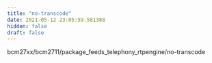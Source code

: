 ```yaml
---
title: "no-transcode"
date: 2021-05-12 23:05:59.581388
hidden: false
draft: false
---
```


bcm27xx/bcm2711/package_feeds_telephony_rtpengine/no-transcode

